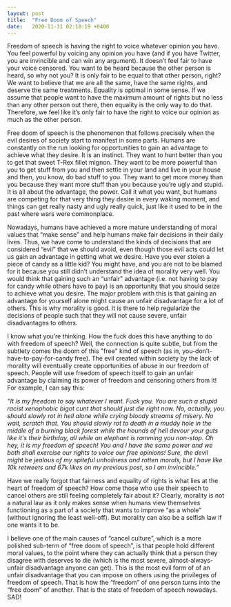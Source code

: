 ```yaml
---
layout: post
title:  "Free Doom of Speech"
date:   2020-11-31 02:18:19 +0400
---
```


Freedom of speech is having the right to voice whatever opinion you have. You feel powerful by voicing any opinion you have (and if you have Twitter, you are invincible and can win any argument). It doesn’t feel fair to have your voice censored. You want to be heard because the other person is heard, so why not you? It is only fair to be equal to that other person, right? We want to believe that we are all the same, have the same rights, and deserve the same treatments. Equality is optimal in some sense. If we assume that people want to have the maximum amount of rights but no less than any other person out there, then equality is the only way to do that. Therefore, we feel like it’s only fair to have the right to voice our opinion as much as the other person.

Free doom of speech is the phenomenon that follows precisely when the evil desires of society start to manifest in some parts. Humans are constantly on the run looking for opportunities to gain an advantage to achieve what they desire. It is an instinct. They want to hunt better than you to get that sweet T-Rex fillet mignon. They want to be more powerful than you to get stuff from you and then settle in your land and live in your house and then, you know, do bad stuff to you. They want to get more money than you because they want more stuff than you because you’re ugly and stupid. It is all about the advantage, the power. Call it what you want, but humans are competing for that very thing they desire in every waking moment, and things can get really nasty and ugly really quick, just like it used to be in the past where wars were commonplace.

Nowadays, humans have achieved a more mature understanding of moral values that “make sense” and help humans make fair decisions in their daily lives. Thus, we have come to understand the kinds of decisions that are considered “evil” that we should avoid, even though those evil acts could let us gain an advantage in getting what we desire. Have you ever stolen a piece of candy as a little kid? You might have, and you are not to be blamed for it because you still didn’t understand the idea of morality very well. You would think that gaining such an “unfair” advantage (i.e. not having to pay for candy while others have to pay) is an opportunity that you should seize to achieve what you desire. The major problem with this is that gaining an advantage for yourself alone might cause an unfair disadvantage for a lot of others. This is why morality is good. It is there to help regularize the decisions of people such that they will not cause severe, unfair disadvantages to others.

I know what you’re thinking. How the fuck does this have anything to do with freedom of speech? Well, the connection is quite subtle, but from the subtlety comes the doom of this "free" kind of speech (as in, you-don’t-have-to-pay-for-candy free). The evil created within society by the lack of morality will eventually create opportunities of abuse in our freedom of speech. People will use freedom of speech itself to gain an unfair advantage by claiming its power of freedom and censoring others from it! For example, I can say this:

*"It is my freedom to say whatever I want. Fuck you. You are such a stupid racist xenophobic bigot cunt that should just die right now. No, actually, you should slowly rot in hell alone while crying bloody streams of misery. No wait, scratch that. You should slowly rot to death in a muddy hole in the middle of a burning black forest while the hounds of hell devour your guts like it's their birthday, all while an elephant is ramming you non-stop. Oh hey, it is my freedom of speech! You and I have the same power and we both shall exercise our rights to voice our free opinions! Sure, the devil might be jealous of my spiteful unholiness and rotten morals, but I have like 10k retweets and 67k likes on my previous post, so I am invincible."*

Have we really forgot that fairness and equality of rights is what lies at the heart of freedom of speech? How come those who use their speech to cancel others are still feeling completely fair about it? Clearly, morality is not a natural law as it only makes sense when humans view themselves functioning as a part of a society that wants to improve “as a whole” (without ignoring the least well-off). But morality can also be a selfish law if one wants it to be.

I believe one of the main causes of “cancel culture”, which is a more polished sub-term of “free doom of speech”, is that people hold different moral values, to the point where they can actually think that a person they disagree with deserves to die (which is the most severe, almost-always-unfair disadvantage anyone can get). This is the most evil form of of an unfair disadvantage that you can impose on others using the privileges of freedom of speech. That is how the “freedom” of one person turns into the “free doom” of another. That is the state of freedom of speech nowadays. SAD!